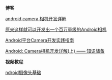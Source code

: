 **博客**

[android camera 相机开发详解](https://www.jianshu.com/p/7dd2191b4537)

[原来这样就可以开发出一个百万量级的Android相机](https://segmentfault.com/a/1190000016458928#articleHeader6)

[Android平台Camera开发实践指南](https://juejin.im/post/5a33a5106fb9a04525782db5)

[Android: Camera相机开发详解(上) —— 知识储备](https://www.jianshu.com/p/f8d0d1467584)

**视频教程**

[ndroid摄像头基础](http://www.imooc.com/learn/543)